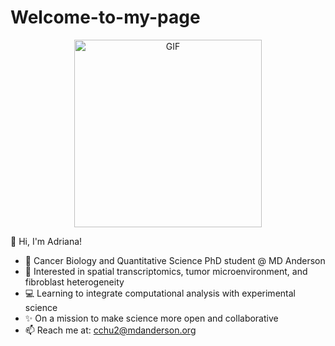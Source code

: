 # Welcome-to-my-page

</div>

<div align='center'>
    <img src="https://media.giphy.com/media/v1.Y2lkPTc5MGI3NjExZ2h1MDdlb2h3a202ZDgxNG9ydHBjM2Rqb3IwbXhtd2FteWM1eGxibCZlcD12MV9zdGlja2Vyc19zZWFyY2gmY3Q9cw/JQycbFEoIBq2bkW4WJ/giphy.gif" alt="GIF" width="300" />
</div>



👋 Hi, I'm Adriana!

- 🔬 Cancer Biology and Quantitative Science PhD student @ MD Anderson
- 🧬 Interested in spatial transcriptomics, tumor microenvironment, and fibroblast heterogeneity
- 💻 Learning to integrate computational analysis with experimental science
- ✨ On a mission to make science more open and collaborative
- 📫 Reach me at: cchu2@mdanderson.org


